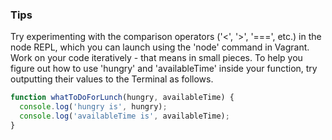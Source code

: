 ### Tips
Try experimenting with the comparison operators ('<', '>', '===', etc.) in the node REPL, which you can launch using the 'node' command in Vagrant.
Work on your code iteratively - that means in small pieces.
To help you figure out how to use 'hungry' and 'availableTime' inside your function, try outputting their values to the Terminal as follows.
```javascript
function whatToDoForLunch(hungry, availableTime) {
  console.log('hungry is', hungry);
  console.log('availableTime is', availableTime);
}
```